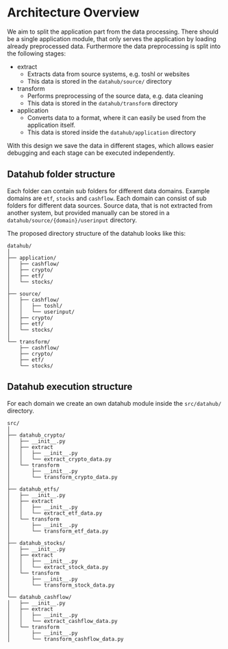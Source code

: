 # Architecture Overview

We aim to split the application part from the data processing.
There should be a single application module, that only serves the
application by loading already preprocessed data. Furthermore the data
preprocessing is split into the following stages:

- extract
  - Extracts data from source systems, e.g. toshl or websites
  - This data is stored in the `datahub/source/` directory
- transform
  - Performs preprocessing of the source data, e.g. data cleaning
  - This data is stored in the `datahub/transform` directory
- application
  - Converts data to a format, where it can easily be used from the
    application itself.
  - This data is stored inside the `datahub/application` directory

With this design we save the data in different stages, which allows easier
debugging and each stage can be executed independently.

## Datahub folder structure

Each folder can contain sub folders for different data domains. Example
domains are `etf`, `stocks` and `cashflow`. Each domain can consist of
sub folders for different data sources. Source data, that is not extracted
from another system, but provided manually can be stored in a
`datahub/source/{domain}/userinput` directory.

The proposed directory structure of the datahub looks like this:

```
datahub/
│
├── application/
│   ├── cashflow/
│   ├── crypto/
│   ├── etf/
│   └── stocks/
│
├── source/
│   ├── cashflow/
│   │   ├── toshl/
│   │   └── userinput/
│   ├── crypto/
│   ├── etf/
│   └── stocks/
│
└── transform/
    ├── cashflow/
    ├── crypto/
    ├── etf/
    └── stocks/
```

## Datahub execution structure

For each domain we create an own datahub module inside the
`src/datahub/` directory.

```
src/
│
├── datahub_crypto/
│   ├── __init__.py
│   ├── extract
│   │   ├── __init__.py
│   │   └── extract_crypto_data.py
│   └── transform
│       ├── __init__.py
│       └── transform_crypto_data.py
│
├── datahub_etfs/
│   ├── __init__.py
│   ├── extract
│   │   ├── __init__.py
│   │   └── extract_etf_data.py
│   └── transform
│       ├── __init__.py
│       └── transform_etf_data.py
│
├── datahub_stocks/
│   ├── __init__.py
│   ├── extract
│   │   ├── __init__.py
│   │   └── extract_stock_data.py
│   └── transform
│       ├── __init__.py
│       └── transform_stock_data.py
│
└── datahub_cashflow/
│   ├── __init__.py
│   ├── extract
│   │   ├── __init__.py
│   │   └── extract_cashflow_data.py
│   └── transform
│       ├── __init__.py
│       └── transform_cashflow_data.py

```
